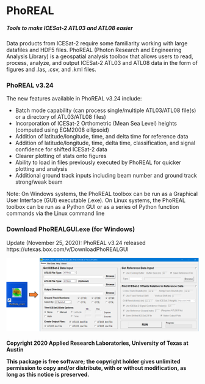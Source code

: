 <h1>PhoREAL</h1>
<h5>Tools to make ICESat-2 ATL03 and ATL08 easier</h5>

Data products from ICESat-2 require some familiarity working with large datafiles and HDF5 files. PhoREAL (Photon Research and Engineering Analysis Library) is a geospatial analysis toolbox that allows users to read, process, analyze, and output ICESat-2 ATL03 and ATL08 data in the form of figures and .las, .csv, and .kml files. 

<h3>PhoREAL v3.24</h3>

The new features available in PhoREAL v3.24 include: 
* Batch mode capability (can process single/multiple ATL03/ATL08 file(s) or a directory of ATL03/ATL08 files)
* Incorporation of ICESat-2 Orthometric (Mean Sea Level) heights (computed using EGM2008 ellipsoid)
* Addition of latitude/longitude, time, and delta time for reference data
* Addition of latitude/longitude, time, delta time, classification, and signal confidence for shifted ICESat-2 data
* Clearer plotting of stats onto figures
* Ability to load in files previously executed by PhoREAL for quicker plotting and analysis 
* Additional ground track inputs including beam number and ground track strong/weak beam


Note: On Windows systems, the PhoREAL toolbox can be run as a Graphical User Interface (GUI) executable (.exe). On Linux systems, the PhoREAL toolbox can be run as a Python GUI or as a series of Python function commands via
the Linux command line


<h3>Download PhoREALGUI.exe (for Windows)</h3>
Update (November 25, 2020): PhoREAL v3.24 released
https://utexas.box.com/v/DownloadPhoREALGUI

![PhoREALScreenshot](/images/PhoREAL_screenshot_v3.24.png)

<h4>Copyright 2020 Applied Research Laboratories, University of Texas at Austin

This package is free software; the copyright holder gives unlimited
permission to copy and/or distribute, with or without modification, as
long as this notice is preserved.</h4>
